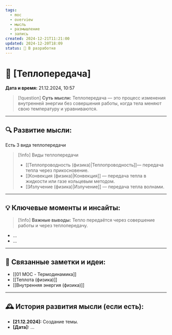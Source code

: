 ```yaml
---
tags:
  - moc
  - overview
  - мысль
  - размышление
  - запись
created: 2024-12-21T11:21:00
updated: 2024-12-20T18:09
status: 🚧 В разработке
---
```


# 💭  [Теплопередача]

**Дата и время:** 21.12.2024, 10:57

> [!question] **Суть мысли:**
> Теплопередача — это процесс изменения внутренней энергии без совершения работы, когда тела меняют свою температуру и уравниваются.

---

## 🔍 Развитие мысли:

Есть 3 вида теплопередачи

> [!info] Виды теплопередачи
> - [[Теплопроводность (физика)|Теплопроводность]]— передача тепла через прикосновение.
> - [[Конвекция (физика)|Конвекция]] — передача тепла в жидкости или газе кольцевым методом.
> - [[Излучение (физика)|Излучение]] — передача тепла волнами.

---

## 💡 Ключевые моменты и инсайты:

> [!info] **Важные выводы:**
> Тепло передаётся через совершение работы и через теплопередачу.

- ...
- ...

---

## 🔄 Связанные заметки и идеи:

- [[01 MOC - Термодинамика]]
- [[Теплота (физика)]]
- [[Внутренняя энергия (физика)]]


---

## 🕰️ История развития мысли (если есть):

* **[21.12.2024]:**  Создание темы.
* **[Дата]:**  ...
